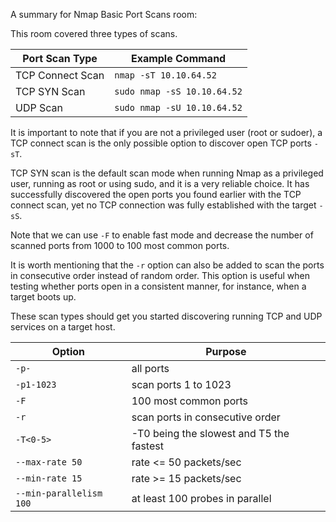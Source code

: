 A summary for Nmap Basic Port Scans room:

This room covered three types of scans.

| Port Scan Type | Example Command |
| ---- | ---- |
| TCP Connect Scan | `nmap -sT 10.10.64.52` |
| TCP SYN Scan | `sudo nmap -sS 10.10.64.52` |
| UDP Scan | `sudo nmap -sU 10.10.64.52` |

It is important to note that if you are not a privileged user (root or sudoer), a TCP connect scan is the only possible option to discover open TCP ports `-sT`.

TCP SYN scan is the default scan mode when running Nmap as a privileged user, running as root or using sudo, and it is a very reliable choice. It has successfully discovered the open ports you found earlier with the TCP connect scan, yet no TCP connection was fully established with the target `-sS`.

Note that we can use `-F` to enable fast mode and decrease the number of scanned ports from 1000 to 100 most common ports.

It is worth mentioning that the `-r` option can also be added to scan the ports in consecutive order instead of random order. This option is useful when testing whether ports open in a consistent manner, for instance, when a target boots up.

These scan types should get you started discovering running TCP and UDP services on a target host.

| Option | Purpose |
| ---- | ---- |
| `-p-` | all ports |
| `-p1-1023` | scan ports 1 to 1023 |
| `-F` | 100 most common ports |
| `-r` | scan ports in consecutive order |
| `-T<0-5>` | -T0 being the slowest and T5 the fastest |
| `--max-rate 50` | rate <= 50 packets/sec |
| `--min-rate 15` | rate >= 15 packets/sec |
| `--min-parallelism 100` | at least 100 probes in parallel |
